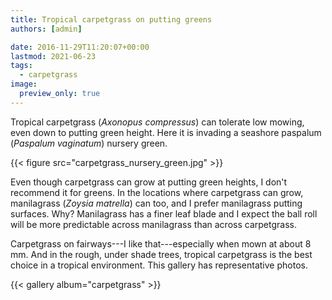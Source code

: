 ```yaml
---
title: Tropical carpetgrass on putting greens
authors: [admin] 

date: 2016-11-29T11:20:07+00:00
lastmod: 2021-06-23
tags:
  - carpetgrass
image:
  preview_only: true
---
```


Tropical carpetgrass (*Axonopus compressus*) can tolerate low mowing, even down to putting green height. Here it is invading a seashore paspalum (*Paspalum vaginatum*) nursery green.

{{< figure src="carpetgrass_nursery_green.jpg" >}}

Even though carpetgrass can grow at putting green heights, I don't recommend it for greens. In the locations where carpetgrass can grow, manilagrass (*Zoysia matrella*) can too, and I prefer manilagrass putting surfaces. Why? Manilagrass has a finer leaf blade and I expect the ball roll will be more predictable across manilagrass than across carpetgrass.

Carpetgrass on fairways---I like that---especially when mown at about 8 mm. And in the rough, under shade trees, tropical carpetgrass is the best choice in a tropical environment. This gallery has representative photos.

{{< gallery album="carpetgrass" >}}
